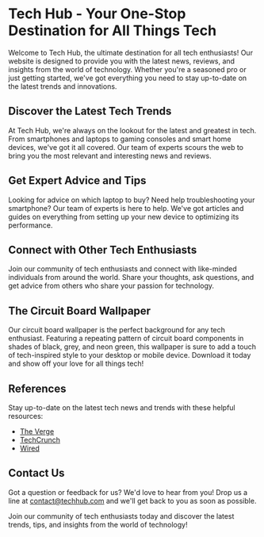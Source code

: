 <!--font:Montserrat-->

# Tech Hub - Your One-Stop Destination for All Things Tech

Welcome to Tech Hub, the ultimate destination for all tech enthusiasts! Our website is designed to provide you with the latest news, reviews, and insights from the world of technology. Whether you're a seasoned pro or just getting started, we've got everything you need to stay up-to-date on the latest trends and innovations.

## Discover the Latest Tech Trends

At Tech Hub, we're always on the lookout for the latest and greatest in tech. From smartphones and laptops to gaming consoles and smart home devices, we've got it all covered. Our team of experts scours the web to bring you the most relevant and interesting news and reviews.

## Get Expert Advice and Tips

Looking for advice on which laptop to buy? Need help troubleshooting your smartphone? Our team of experts is here to help. We've got articles and guides on everything from setting up your new device to optimizing its performance.

## Connect with Other Tech Enthusiasts

Join our community of tech enthusiasts and connect with like-minded individuals from around the world. Share your thoughts, ask questions, and get advice from others who share your passion for technology.

## The Circuit Board Wallpaper

Our circuit board wallpaper is the perfect background for any tech enthusiast. Featuring a repeating pattern of circuit board components in shades of black, grey, and neon green, this wallpaper is sure to add a touch of tech-inspired style to your desktop or mobile device. Download it today and show off your love for all things tech!

## References

Stay up-to-date on the latest tech news and trends with these helpful resources:

- [The Verge](#)
- [TechCrunch](#)
- [Wired](#)

## Contact Us

Got a question or feedback for us? We'd love to hear from you! Drop us a line at [contact@techhub.com](mailto:contact@techhub.com) and we'll get back to you as soon as possible.

Join our community of tech enthusiasts today and discover the latest trends, tips, and insights from the world of technology!

<!--

Write me content for website with wallpaper which alt text is:

"A repeating pattern of circuit board components, in shades of black, grey, and neon green."

The name/title of the page should not be 1:1 copy of the alt text but rather a real content of the website which is using this wallpaper.

- Use markdown format 
- Start with heading
- Heading should be short and concise
- The content should look like a real website 
- The website should not be about the wallpaper, wallpaper is just a related background
- Heading should be contain work "wallpaper" or "background"
- Include real sections like references, contact, user stories, etc. use things relevant to the page purpose.
- Feel free to use structure like headings, bullets, numbering, blockquotes, paragraphs, horizontal lines, etc.
- You can use formatting like bold or _italic_
- You can include UTF-8 emojis
- Links should be only #hash anchors (and you can refer to the document itself)
- Do not include images


---


# Tech Hub - Your One-Stop Destination for All Things Tech

Welcome to Tech Hub, the ultimate destination for all tech enthusiasts! Our website is designed to provide you with the latest news, reviews, and insights from the world of technology. Whether you're a seasoned pro or just getting started, we've got everything you need to stay up-to-date on the latest trends and innovations.

## Discover the Latest Tech Trends

At Tech Hub, we're always on the lookout for the latest and greatest in tech. From smartphones and laptops to gaming consoles and smart home devices, we've got it all covered. Our team of experts scours the web to bring you the most relevant and interesting news and reviews.

## Get Expert Advice and Tips

Looking for advice on which laptop to buy? Need help troubleshooting your smartphone? Our team of experts is here to help. We've got articles and guides on everything from setting up your new device to optimizing its performance.

## Connect with Other Tech Enthusiasts

Join our community of tech enthusiasts and connect with like-minded individuals from around the world. Share your thoughts, ask questions, and get advice from others who share your passion for technology.

## The Circuit Board Wallpaper

Our circuit board wallpaper is the perfect background for any tech enthusiast. Featuring a repeating pattern of circuit board components in shades of black, grey, and neon green, this wallpaper is sure to add a touch of tech-inspired style to your desktop or mobile device. Download it today and show off your love for all things tech!

## References

Stay up-to-date on the latest tech news and trends with these helpful resources:

- [The Verge](#)
- [TechCrunch](#)
- [Wired](#)

## Contact Us

Got a question or feedback for us? We'd love to hear from you! Drop us a line at [contact@techhub.com](mailto:contact@techhub.com) and we'll get back to you as soon as possible.

Join our community of tech enthusiasts today and discover the latest trends, tips, and insights from the world of technology!

-->
